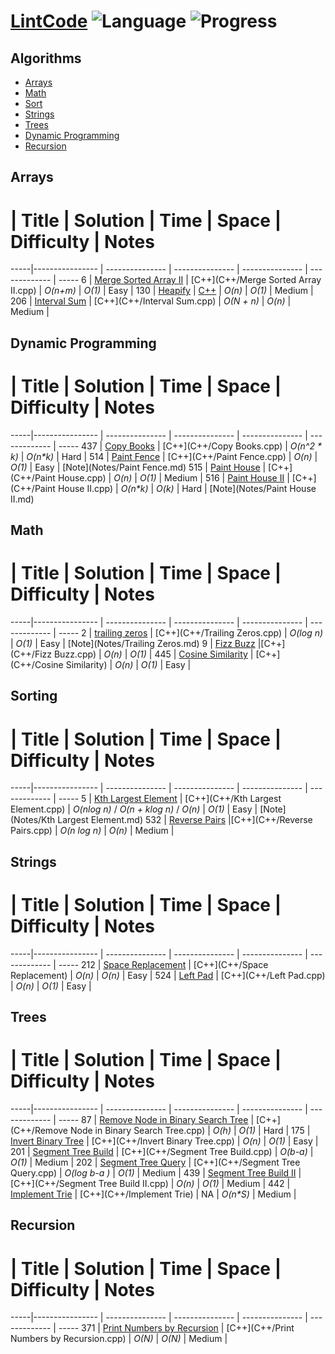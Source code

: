 # [LintCode](www.lintcode.com/en/problem/) ![Language](https://img.shields.io/badge/language-C++%2014-orange.svg)  ![Progress](https://img.shields.io/badge/progress-6%20%2F%20577-ff69b4.svg)


## Algorithms
* [Arrays](https://github.com/kmather73/LintCode#arrays)
* [Math](https://github.com/kmather73/LintCode#math)
* [Sort](https://github.com/kmather73/LintCode#sort)
* [Strings](https://github.com/kmather73/LintCode#strings)
* [Trees](https://github.com/kmather73/LintCode#trees)
* [Dynamic Programming](https://github.com/kmather73/LintCode#dynamic-programming)
* [Recursion](https://github.com/kmather73/LintCode#recursion)


## Arrays
  #  | Title           |  Solution       |  Time           | Space           | Difficulty    | Notes
-----|---------------- | --------------- | --------------- | --------------- | ------------- | -----
6    | [Merge Sorted Array II](http://www.lintcode.com/en/problem/merge-sorted-array-ii/) | [C++](C++/Merge Sorted Array II.cpp) | _O(n+m)_ | _O(1)_ | Easy |
130  | [Heapify](http://www.lintcode.com/en/problem/heapify/) | [C++](C++/Heapify.cpp) | _O(n)_ | _O(1)_ | Medium |
206  | [Interval Sum](http://www.lintcode.com/en/problem/interval-sum/) | [C++](C++/Interval Sum.cpp) | _O(N + n)_ | _O(n)_ | Medium | 


## Dynamic Programming
  #  | Title           |  Solution       |  Time           | Space           | Difficulty    | Notes
-----|---------------- | --------------- | --------------- | --------------- | ------------- | -----
437  | [Copy Books](http://www.lintcode.com/en/problem/copy-books/) | [C++](C++/Copy Books.cpp) | _O(n^2 * k)_ | _O(n*k)_ | Hard |
514  | [Paint Fence](http://www.lintcode.com/en/problem/paint-fence/) | [C++](C++/Paint Fence.cpp) | _O(n)_ | _O(1)_ | Easy | [Note](Notes/Paint Fence.md)
515  | [Paint House](http://www.lintcode.com/en/problem/paint-house/) | [C++](C++/Paint House.cpp) | _O(n)_ | _O(1)_ | Medium |
516  | [Paint House II](http://www.lintcode.com/en/problem/paint-house-ii/) | [C++](C++/Paint House II.cpp) | _O(n*k)_ | _O(k)_ | Hard | [Note](Notes/Paint House II.md)

## Math
  #  | Title           |  Solution       |  Time           | Space           | Difficulty    | Notes
-----|---------------- | --------------- | --------------- | --------------- | ------------- | -----
2    | [trailing zeros](http://www.lintcode.com/en/problem/trailing-zeros/) | [C++](C++/Trailing Zeros.cpp) | _O(log n)_       | _O(1)_          | Easy         | [Note](Notes/Trailing Zeros.md)
9    | [Fizz Buzz](http://www.lintcode.com/en/problem/fizz-buzz/) |[C++](C++/Fizz Buzz.cpp) | _O(n)_ | _O(1)_ | 
445  | [Cosine Similarity](http://www.lintcode.com/en/problem/cosine-similarity/) | [C++](C++/Cosine Similarity) | _O(n)_ | _O(1)_ | Easy |



## Sorting
  #  | Title           |  Solution       |  Time           | Space           | Difficulty    | Notes
-----|---------------- | --------------- | --------------- | --------------- | ------------- | -----
5    | [Kth Largest Element](http://www.lintcode.com/en/problem/kth-largest-element/) | [C++](C++/Kth Largest Element.cpp) | _O(nlog n)_ / _O(n + klog n)_ / _O(n)_ | _O(1)_ | Easy | [Note](Notes/Kth Largest Element.md)
532  | [Reverse Pairs](http://www.lintcode.com/en/problem/reverse-pairs/) |[C++](C++/Reverse Pairs.cpp) | _O(n log n)_ | _O(n)_ | Medium |

## Strings
  #  | Title           |  Solution       |  Time           | Space           | Difficulty    | Notes
-----|---------------- | --------------- | --------------- | --------------- | ------------- | -----
212  | [Space Replacement](http://www.lintcode.com/en/problem/space-replacement/) | [C++](C++/Space Replacement) | _O(n)_ | _O(n)_ | Easy |
524  | [Left Pad](http://www.lintcode.com/en/problem/left-pad/) | [C++](C++/Left Pad.cpp) | _O(n)_ | _O(1)_ | Easy |

## Trees
  #  | Title           |  Solution       |  Time           | Space           | Difficulty    | Notes
-----|---------------- | --------------- | --------------- | --------------- | ------------- | -----
87   | [Remove Node in Binary Search Tree](http://www.lintcode.com/en/problem/remove-node-in-binary-search-tree/) | [C++](C++/Remove Node in Binary Search Tree.cpp) | _O(h)_ | _O(1)_ | Hard |
175  | [Invert Binary Tree](http://www.lintcode.com/en/problem/invert-binary-tree/) | [C++](C++/Invert Binary Tree.cpp) | _O(n)_ | _O(1)_ | Easy |
201  | [Segment Tree Build](http://www.lintcode.com/en/problem/segment-tree-build/) | [C++](C++/Segment Tree Build.cpp) | _O(b-a)_ | _O(1)_ | Medium | 
202  | [Segment Tree Query](http://www.lintcode.com/en/problem/segment-tree-query/) | [C++](C++/Segment Tree Query.cpp) | _O(log b-a )_ | _O(1)_ | Medium |
439  | [Segment Tree Build II](http://www.lintcode.com/en/problem/segment-tree-build-ii/) | [C++](C++/Segment Tree Build II.cpp) | _O(n)_ | _O(1)_ | Medium | 
442  | [Implement Trie](http://www.lintcode.com/en/problem/implement-trie/#) | [C++](C++/Implement Trie) | NA | _O(n*S)_ | Medium |


## Recursion
  #  | Title           |  Solution       |  Time           | Space           | Difficulty    | Notes
-----|---------------- | --------------- | --------------- | --------------- | ------------- | -----
371  | [Print Numbers by Recursion](http://www.lintcode.com/en/problem/print-numbers-by-recursion/) | [C++](C++/Print Numbers by Recursion.cpp) | _O(N)_ | _O(N)_ | Medium | 





